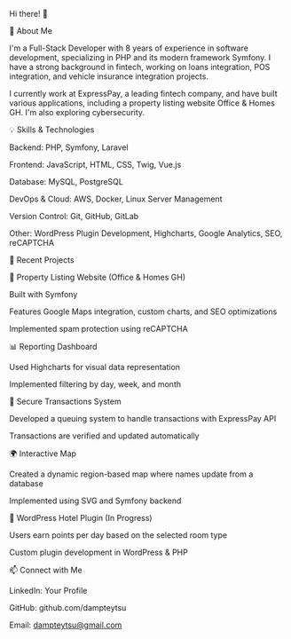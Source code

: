 Hi there! 👋

🚀 About Me

I'm a Full-Stack Developer with 8 years of experience in software development, specializing in PHP and its modern framework Symfony. I have a strong background in fintech, working on loans integration, POS integration, and vehicle insurance integration projects.

I currently work at ExpressPay, a leading fintech company, and have built various applications, including a property listing website Office & Homes GH. I'm also exploring cybersecurity.

💡 Skills & Technologies

Backend: PHP, Symfony, Laravel

Frontend: JavaScript, HTML, CSS, Twig, Vue.js

Database: MySQL, PostgreSQL

DevOps & Cloud: AWS, Docker, Linux Server Management

Version Control: Git, GitHub, GitLab

Other: WordPress Plugin Development, Highcharts, Google Analytics, SEO, reCAPTCHA

📌 Recent Projects

🏡 Property Listing Website (Office & Homes GH)

Built with Symfony

Features Google Maps integration, custom charts, and SEO optimizations

Implemented spam protection using reCAPTCHA

📊 Reporting Dashboard

Used Highcharts for visual data representation

Implemented filtering by day, week, and month

🔐 Secure Transactions System

Developed a queuing system to handle transactions with ExpressPay API

Transactions are verified and updated automatically

🌍 Interactive Map

Created a dynamic region-based map where names update from a database

Implemented using SVG and Symfony backend

🏨 WordPress Hotel Plugin (In Progress)

Users earn points per day based on the selected room type

Custom plugin development in WordPress & PHP

📫 Connect with Me

LinkedIn: Your Profile

GitHub: github.com/dampteytsu

Email: dampteytsu@gmail.com

<!---
dampteytsu/dampteytsu is a ✨ special ✨ repository because its `README.md` (this file) appears on your GitHub profile.
You can click the Preview link to take a look at your changes.
--->
